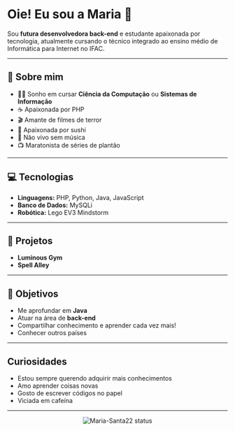 # Oie! Eu sou a Maria 👋

Sou **futura desenvolvedora back-end** e estudante apaixonada por tecnologia, atualmente cursando o técnico integrado ao ensino médio de Informática para Internet no IFAC.

---

## 🚀 Sobre mim

- 👩‍💻 Sonho em cursar **Ciência da Computação** ou **Sistemas de Informação**
- ☕ Apaixonada por PHP
- 🎬 Amante de filmes de terror
- 🍣 Apaixonada por sushi
- 🎵 Não vivo sem música
- 📺 Maratonista de séries de plantão

---

## 💻 Tecnologias 

- **Linguagens:** PHP, Python, Java, JavaScript
- **Banco de Dados:** MySQLi
- **Robótica:** Lego EV3 Mindstorm

---

## 🌟 Projetos 

- **Luminous Gym**
- **Spell Alley**

---

## 🎯 Objetivos

- Me aprofundar em **Java**
- Atuar na área de **back-end**
- Compartilhar conhecimento e aprender cada vez mais!
- Conhecer outros países 

---

## Curiosidades 
- Estou sempre querendo adquirir mais conhecimentos  
- Amo aprender coisas novas
- Gosto de escrever códigos no papel
- Viciada em cafeína 

---

<div align="center">
  <img src="https://github-readme-stats.vercel.app/api?username=Maria-Santa22&show_icons=true&theme=dracula" alt="Maria-Santa22 status"/>
</div>

